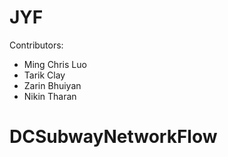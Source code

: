 # JYF


Contributors:

- Ming Chris Luo
- Tarik Clay
- Zarin Bhuiyan
- Nikin Tharan
# DCSubwayNetworkFlow

